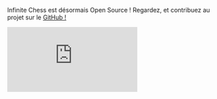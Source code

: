 Infinite Chess est désormais Open Source ! Regardez, et contribuez au projet sur le [GitHub !](https://github.com/Infinite-Chess/infinitechess.org)

<iframe src="https://www.youtube.com/embed/fSUEKosgyt0?si=L-blqfVEpPBmQLMn" title="YouTube video player" frameborder="0" allow="accelerometer; autoplay; clipboard-write; encrypted-media; gyroscope; picture-in-picture; web-share" referrerpolicy="strict-origin-when-cross-origin" allowfullscreen=""></iframe>

